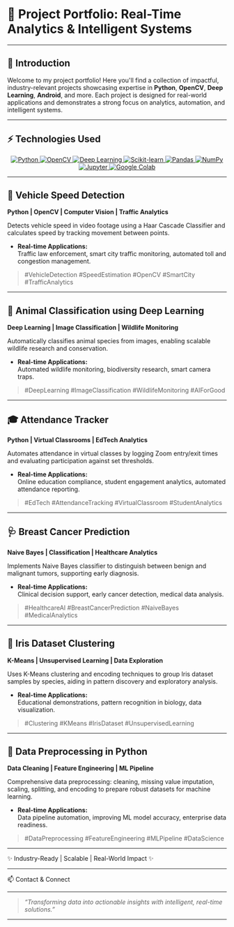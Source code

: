 # 🚀 Project Portfolio: Real-Time Analytics & Intelligent Systems







---

## 👋 Introduction

Welcome to my project portfolio! Here you'll find a collection of impactful, industry-relevant projects showcasing expertise in **Python**, **OpenCV**, **Deep Learning**, **Android**, and more. Each project is designed for real-world applications and demonstrates a strong focus on analytics, automation, and intelligent systems.

---

## ⚡ Technologies Used

<div align="center"> <a href="https://www.python.org/" target="_blank"> <img src="https://img.shields.io/badge/Python-3776AB?style=for-the-badge&logo=python&logoColor=white" alt="Python"/> </a> <a href="https://opencv.org/" target="_blank"> <img src="https://img.shields.io/badge/OpenCV-5C3EE8?style=for-the-badge&logo=opencv&logoColor=white" alt="OpenCV"/> </a> <a href="https://pytorch.org/" target="_blank"> <img src="https://img.shields.io/badge/Deep%20Learning-EE4C2C?style=for-the-badge&logo=pytorch&logoColor=white" alt="Deep Learning"/> </a> <a href="https://scikit-learn.org/" target="_blank"> <img src="https://img.shields.io/badge/Scikit--learn-F7931E?style=for-the-badge&logo=scikit-learn&logoColor=white" alt="Scikit-learn"/>  </a> <a href="https://pandas.pydata.org/" target="_blank"> <img src="https://img.shields.io/badge/Pandas-150458?style=for-the-badge&logo=pandas&logoColor=white" alt="Pandas"/> </a> <a href="https://numpy.org/" target="_blank"> <img src="https://img.shields.io/badge/NumPy-013243?style=for-the-badge&logo=numpy&logoColor=white" alt="NumPy"/> </a> <a href="https://jupyter.org/" target="_blank"> <img src="https://img.shields.io/badge/Jupyter-F37626?style=for-the-badge&logo=jupyter&logoColor=white" alt="Jupyter"/> </a> <a href="https://colab.research.google.com/" target="_blank"> <img src="https://img.shields.io/badge/Google%20Colab-F9AB00?style=for-the-badge&logo=googlecolab&logoColor=white" alt="Google Colab"/> </a> </div>

---

## 🚦 Vehicle Speed Detection

**Python | OpenCV | Computer Vision | Traffic Analytics**

Detects vehicle speed in video footage using a Haar Cascade Classifier and calculates speed by tracking movement between points.

- **Real-time Applications:**  
  Traffic law enforcement, smart city traffic monitoring, automated toll and congestion management.

> #VehicleDetection #SpeedEstimation #OpenCV #SmartCity #TrafficAnalytics

---

## 🐾 Animal Classification using Deep Learning

**Deep Learning | Image Classification | Wildlife Monitoring**

Automatically classifies animal species from images, enabling scalable wildlife research and conservation.

- **Real-time Applications:**  
  Automated wildlife monitoring, biodiversity research, smart camera traps.

> #DeepLearning #ImageClassification #WildlifeMonitoring #AIForGood

---

## 🎓 Attendance Tracker

**Python | Virtual Classrooms | EdTech Analytics**

Automates attendance in virtual classes by logging Zoom entry/exit times and evaluating participation against set thresholds.

- **Real-time Applications:**  
  Online education compliance, student engagement analytics, automated attendance reporting.

> #EdTech #AttendanceTracking #VirtualClassroom #StudentAnalytics

---

## 🩺 Breast Cancer Prediction

**Naive Bayes | Classification | Healthcare Analytics**

Implements Naive Bayes classifier to distinguish between benign and malignant tumors, supporting early diagnosis.

- **Real-time Applications:**  
  Clinical decision support, early cancer detection, medical data analysis.

> #HealthcareAI #BreastCancerPrediction #NaiveBayes #MedicalAnalytics

---

## 🌸 Iris Dataset Clustering

**K-Means | Unsupervised Learning | Data Exploration**

Uses K-Means clustering and encoding techniques to group Iris dataset samples by species, aiding in pattern discovery and exploratory analysis.

- **Real-time Applications:**  
  Educational demonstrations, pattern recognition in biology, data visualization.

> #Clustering #KMeans #IrisDataset #UnsupervisedLearning

---

## 🧹 Data Preprocessing in Python

**Data Cleaning | Feature Engineering | ML Pipeline**

Comprehensive data preprocessing: cleaning, missing value imputation, scaling, splitting, and encoding to prepare robust datasets for machine learning.

- **Real-time Applications:**  
  Data pipeline automation, improving ML model accuracy, enterprise data readiness.

> #DataPreprocessing #FeatureEngineering #MLPipeline #DataScience

---







✨ Industry-Ready | Scalable | Real-World Impact ✨



---


  📫 Contact & Connect
  
    
    
    
  


---

> _“Transforming data into actionable insights with intelligent, real-time solutions.”_

---

